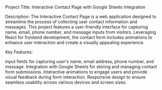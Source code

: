 Project Title: Interactive Contact Page with Google Sheets Integration

Description:
The Interactive Contact Page is a web application designed to streamline the process of collecting user contact information and messages. This project features a user-friendly interface for capturing name, email, phone number, and message inputs from visitors. Leveraging React for frontend development, the contact form includes animations to enhance user interaction and create a visually appealing experience.

Key Features:

Input fields for capturing user's name, email address, phone number, and message.
Integration with Google Sheets for storing and managing contact form submissions.
Interactive animations to engage users and provide visual feedback during form interaction.
Responsive design to ensure seamless usability across various devices and screen sizes.